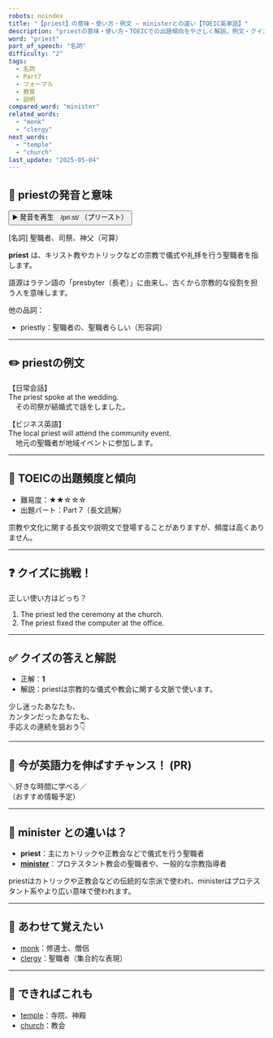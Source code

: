 ```yaml
---
robots: noindex
title: "【priest】の意味・使い方・例文 ― ministerとの違い【TOEIC英単語】"
description: "priestの意味・使い方・TOEICでの出題傾向をやさしく解説。例文・クイズ付きでministerとの違いもわかりやすく学べます。"
word: "priest"
part_of_speech: "名詞"
difficulty: "2"
tags:
  - 名詞
  - Part7
  - フォーマル
  - 教育
  - 説明
compared_word: "minister"
related_words:
  - "monk"
  - "clergy"
next_words:
  - "temple"
  - "church"
last_update: "2025-05-04"
---
```


## 🔰 priestの発音と意味

<button class="play-audio" onclick="playTTS('priest')">
  <span class="play-audio-main">
    ▶️ 発音を再生　/priːst/
  </span>
  <span class="play-audio-sub">
    （プリースト）
  </span>
</button>

[名詞] 聖職者、司祭、神父（可算）

**priest** は、キリスト教やカトリックなどの宗教で儀式や礼拝を行う聖職者を指します。

語源はラテン語の「presbyter（長老）」に由来し、古くから宗教的な役割を担う人を意味します。

他の品詞：  
- priestly：聖職者の、聖職者らしい（形容詞）

---

## ✏️ priestの例文

【日常会話】  
The priest spoke at the wedding.  
　その司祭が結婚式で話をしました。

【ビジネス英語】  
The local priest will attend the community event.  
　地元の聖職者が地域イベントに参加します。

---

## 🎯 TOEICの出題頻度と傾向

- 難易度：★★☆☆☆
- 出題パート：Part 7（長文読解）

宗教や文化に関する長文や説明文で登場することがありますが、頻度は高くありません。

---

## ❓ クイズに挑戦！

正しい使い方はどっち？

1. The priest led the ceremony at the church.  
2. The priest fixed the computer at the office.

---

## ✅ クイズの答えと解説

- 正解：**1**
- 解説：priestは宗教的な儀式や教会に関する文脈で使います。

少し迷ったあなたも、  
カンタンだったあなたも、  
手応えの連続を狙おう👇️

---

## 🚀 今が英語力を伸ばすチャンス！ (PR)

<div class="info-center">
＼好きな時間に学べる／<br>  
（おすすめ情報予定）
</div>

---

## 🤔  minister との違いは？

- **priest**：主にカトリックや正教会などで儀式を行う聖職者
- **[minister](/minister)**：プロテスタント教会の聖職者や、一般的な宗教指導者

priestはカトリックや正教会などの伝統的な宗派で使われ、ministerはプロテスタント系やより広い意味で使われます。

---

## 🧩 あわせて覚えたい

- [monk](/monk)：修道士、僧侶
- [clergy](/clergy)：聖職者（集合的な表現）

---

## 📖 できればこれも

- [temple](/temple)：寺院、神殿
- [church](/church)：教会

<!-- cvid: aid35_bid36 -->
